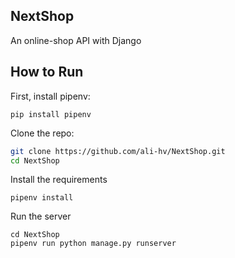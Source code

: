 ## NextShop
An online-shop API with Django

## How to Run
First, install pipenv:
```
pip install pipenv
```

Clone the repo:
```bash
git clone https://github.com/ali-hv/NextShop.git
cd NextShop
```

Install the requirements
```
pipenv install
```

Run the server
```
cd NextShop
pipenv run python manage.py runserver
```
